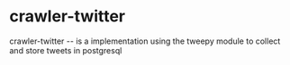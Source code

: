 # crawler-twitter
crawler-twitter -- is a implementation using the tweepy module  to collect and store tweets in postgresql

